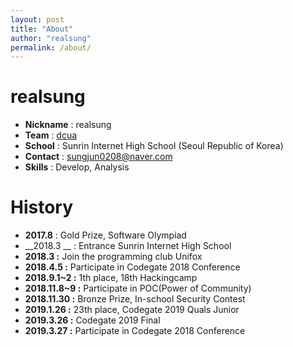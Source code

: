 ```yaml
---
layout: post
title: "About"
author: "realsung"
permalink: /about/
---
```


<h1>realsung</h1>

- __Nickname__ : realsung
- __Team__ : [dcua](https://ctftime.org/team/762)
- __School__ : Sunrin Internet High School (Seoul Republic of Korea)
- __Contact__ : sungjun0208@naver.com
- __Skills__ : Develop, Analysis

<h1>History</h1>

- __2017.8__  : Gold Prize, Software Olympiad
- __2018.3 __ : Entrance Sunrin Internet High School
- __2018.3 :__  Join the programming club Unifox
- **2018.4.5 :** Participate in Codegate 2018 Conference
- **2018.9.1~2 :** 1th place, 18th Hackingcamp
- **2018.11.8~9 :** Participate in POC(Power of Community)
- **2018.11.30 :** Bronze Prize, In-school Security Contest
- **2019.1.26 :** 23th place, Codegate 2019 Quals Junior
- **2019.3.26 :** Codegate 2019 Final 
- **2019.3.27 :** Participate in Codegate 2018 Conference



<br>